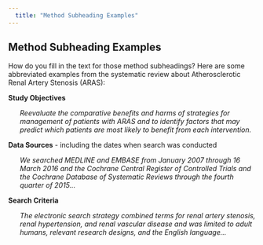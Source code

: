 ```yaml
---
  title: "Method Subheading Examples"
---
```


## Method Subheading Examples

How do you fill in the text for those method subheadings? Here are some abbreviated examples from the systematic review about Atherosclerotic Renal Artery Stenosis (ARAS):

**Study Objectives**

<ul style="list-style-type:none">
<li><i>Reevaluate the comparative benefits and harms of strategies for management
of patients with ARAS and to identify factors that may predict which patients are most likely to benefit from each intervention.</i></li></ul>

**Data Sources** - including the dates when search was conducted

<ul style="list-style-type:none">
<li><i>We searched MEDLINE and EMBASE from January 2007 through 16 March 2016 and the Cochrane Central Register of Controlled Trials and the Cochrane Database
of Systematic Reviews through the fourth quarter of 2015...</i></li></ul>

**Search Criteria**

<ul style="list-style-type:none">
<li><i>The electronic search strategy combined terms for renal artery stenosis, renal hypertension, and renal vascular disease and was limited to adult humans, relevant research designs, and the English language...</i></li></ul>